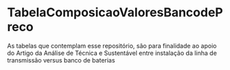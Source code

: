 # TabelaComposicaoValoresBancodePreco
As tabelas que contemplam esse repositório, são para finalidade ao apoio do Artigo da Análise de Técnica e Sustentável entre instalação da linha de transmissão versus banco de baterias
